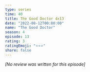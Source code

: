 ```yaml
---
type: series
time: 40
title: The Good Doctor 4x13
date: "2022-08-12T00:00:00"
name: "The Good Doctor"
season: 4
episode: 13
rating: 3
ratingEmoji: "⭐️⭐️⭐️"
share: false
---
```


*[No review was written for this episode]*
